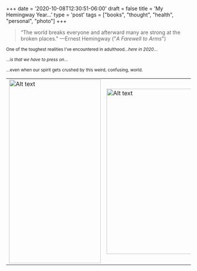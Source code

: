 
+++
date = '2020-10-08T12:30:51-06:00'
draft = false
title = 'My Hemingway Year...'
type = 'post'
tags = ["books", "thought", "health", "personal", "photo"]
+++

> “The world breaks everyone and afterward many are strong at the broken places."  —Ernest Hemingway ("*A Farewell to Arms*")


<small> One of the toughest realities I’ve encountered in adulthood...<i>here in 2020</i>... </small> <br />

<small> ...<i>is that we have to press on</i>... </small> <br />

<small> ...even when our spirit gets crushed by this weird, confusing, world. </small> <br />

<table>
  <tr>
    <td>
      <img src="https://julianwest.me/Blog/posts/images/hemingway.jpeg" alt="Alt text" width="250" height="500">
    </td>
    <td>
     <a href="https://julianwest.me/Blog/posts/images/me_beardy_2020.jpeg" target="_blank">
      <img src="https://julianwest.me/Blog/posts/images/me_beardy_2020.jpeg" alt="Alt text" width="300" height="450">
      </a>
    </td>
  </tr>
</table>